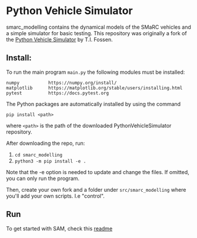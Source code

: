 # Python Vehicle Simulator
smarc_modelling contains the dynamical models of the SMaRC vehicles and a simple simulator for basic testing.
This repository was originally a fork of the [Python Vehicle Simulator](https://github.com/cybergalactic/PythonVehicleSimulator.git) by T.I. Fossen.

## Install:
To run the main program ```main.py``` the following modules must be installed:

    numpy           https://numpy.org/install/
    matplotlib      https://matplotlib.org/stable/users/installing.html
    pytest          https://docs.pytest.org

The Python packages are automatically installed by using the command

```pip install <path>```

where ```<path>``` is the path of the downloaded PythonVehicleSimulator repository.

After downloading the repo, run:

1. ```cd smarc_modelling ```
2. ```python3 -m pip install -e .```

Note that the -e option is needed to update and change the files. If omitted, you can only run the program.

Then, create your own fork and a folder under ```src/smarc_modelling``` where you'll add your own scripts. I.e "control".

## Run
To get started with SAM, check this [readme](/src/smarc_modelling/README.md)

